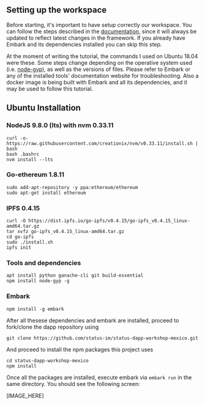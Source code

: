 ## Setting up the workspace

Before starting, it's important to have setup correctly our workspace. You can follow the steps described in the [documentation](https://embark.status.im/docs/), since it will always be updated to reflect latest changes in the framework. If you already have Embark and its dependencies installed you can skip this step.

At the moment of writing the tutorial, the commands I used on Ubuntu 18.04 were these. Some steps change depending on the operative system used (i.e. [node-gyp](https://github.com/nodejs/node-gyp)), as well as the versions of files. Please refer to Embark or any of the installed tools' documentation website for troubleshooting. Also a docker image is being built with Embark and all its dependencies, and it may be used to follow this tutorial.

## Ubuntu Installation

### NodeJS 9.8.0 (lts) with nvm 0.33.11
```
curl -o- https://raw.githubusercontent.com/creationix/nvm/v0.33.11/install.sh | bash
bash .bashrc
nvm install --lts
```
### Go-ethereum 1.8.11
```
sudo add-apt-repository -y ppa:ethereum/ethereum
sudo apt-get install ethereum
```

### IPFS 0.4.15
```
curl -O https://dist.ipfs.io/go-ipfs/v0.4.15/go-ipfs_v0.4.15_linux-amd64.tar.gz
tar xvfz go-ipfs_v0.4.15_linux-amd64.tar.gz
cd go-ipfs
sudo ./install.sh
ipfs init
```

### Tools and dependencies
```
apt install python ganache-cli git build-essential
npm install node-gyp -g
```

### Embark
```
npm install -g embark
```

After all thesese dependencies and embark are installed, proceed to fork/clone the dapp repository using

```
git clone https://github.com/status-im/status-dapp-workshop-mexico.git
```
And proceed to install the npm packages this project uses

```
cd status-dapp-workshop-mexico
npm install
```

Once all the packages are installed, execute embark via `embark run` in the same directory. You should see the following screen:

[IMAGE_HERE]